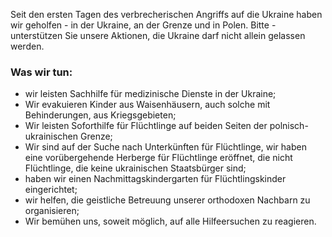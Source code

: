 Seit den ersten Tagen des verbrecherischen Angriffs auf die Ukraine haben wir geholfen - in der Ukraine, an der Grenze und in
Polen. Bitte - unterstützen Sie unsere Aktionen, die Ukraine darf nicht allein gelassen werden.

### Was wir tun:

- wir leisten Sachhilfe für medizinische Dienste in der Ukraine;
- Wir evakuieren Kinder aus Waisenhäusern, auch solche mit Behinderungen, aus Kriegsgebieten;
- Wir leisten Soforthilfe für Flüchtlinge auf beiden Seiten der polnisch-ukrainischen Grenze;
- Wir sind auf der Suche nach Unterkünften für Flüchtlinge, wir haben eine vorübergehende Herberge für Flüchtlinge eröffnet, die nicht
  Flüchtlinge, die keine ukrainischen Staatsbürger sind;
- haben wir einen Nachmittagskindergarten für Flüchtlingskinder eingerichtet;
- wir helfen, die geistliche Betreuung unserer orthodoxen Nachbarn zu organisieren;
- Wir bemühen uns, soweit möglich, auf alle Hilfeersuchen zu reagieren.

